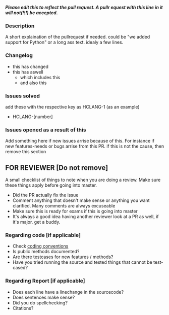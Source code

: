 _**Please edit this to reflect the pull request. A pullr equest with this line in it will not(!!!) be accepted.**_
### Description
A short explaination of the pullrequest if needed. could be "we added support for Python" or a long ass text. idealy a few lines.

### Changelog
 - this has changed
 - this has aswell 
   - which includes this
   - and also this

### Issues solved 
add these with the respective key as HCLANG-1 (as an example)
 - HCLANG-[number]

### Issues opened as a result of this 
Add something here if new issues arrise because of this. For instance if new features-needs or bugs arrise from this PR. if this is not the cause, then remove this section

## FOR REVIEWER [Do not remove]
A small checklist of things to note when you are doing a review. Make sure these things apply before going into master.
 - Did the PR actually fix the issue
 - Comment anything that doesn't make sense or anything you want clarified. Many comments are always excuseable
 - Make sure this is ready for exams if this is going into master
 - It's always a good idea having another reviewer look at a PR as well, if it's major. get a buddy.

### Regarding code [if applicable]
- Check [coding conventions](https://kotlinlang.org/docs/reference/coding-conventions.html)
- Is public methods documented? 
- Are there testcases for new features / methods?
- Have you tried running the source and tested things that cannot be test-cased?

### Regarding Report [if applicable]
- Does each line have a linechange in the sourcecode?
- Does sentences make sense?
- Did you do spellchecking?
- Citations?
